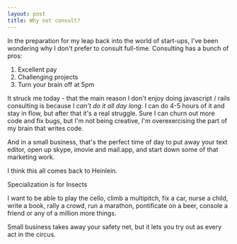 ```yaml
---
layout: post
title: Why not consult?
---
```


In the preparation for my leap back into the world of start-ups, I've been wondering why I don't prefer to consult full-time. Consulting has a bunch of pros:

1. Excellent pay
1. Challenging projects
1. Turn your brain off at 5pm

It struck me today - that the main reason I don't enjoy doing javascript / rails consulting is because I *can't do it all day long*. I can do 4-5 hours of it and stay in flow, but after that it's a real struggle. Sure I can churn out more code and fix bugs, but I'm not being creative, I'm overexercising the part of my brain that writes code.

And in a small business, that's the perfect time of day to put away your text editor, open up skype, imovie and mail.app, and start down some of that marketing work.

I think this all comes back to Heinlein.

<quote>Specialization is for Insects</quote>

I want to be able to play the cello, climb a multipitch, fix a car, nurse a child, write a book, rally a crowd, run a marathon, pontificate on a beer, console a friend or any of a million more things.

Small business takes away your safety net, but it lets you try out as every act in the circus.